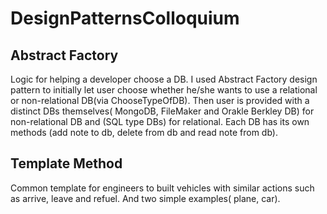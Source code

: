 # DesignPatternsColloquium

## Abstract Factory

Logic for helping a developer choose a DB. I used Abstract Factory design pattern to initially let user choose whether he/she wants to use a relational or non-relational DB(via ChooseTypeOfDB). Then user is provided with a distinct DBs themselves( MongoDB, FileMaker and Orakle Berkley DB) for non-relational DB and (SQL type DBs) for relational. Each DB has its own methods (add note to db, delete from db and read note from db).

## Template Method

Common template for engineers to built vehicles with similar actions such as arrive, leave and refuel. And two simple examples( plane, car).
